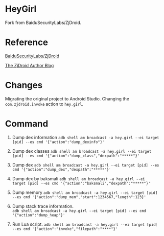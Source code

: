 # HeyGirl
Fork from BaiduSecurityLabs/ZjDroid.

# Reference
[BaiduSecurityLabs/ZjDroid](http://seclab.safe.baidu.com/opensec_detail_2.html)

[The ZjDroid Author Blog](http://blog.csdn.net/androidsecurity/article/details/38121585)

# Changes
Migrating the original project to Android Studio.
Changing the `com.zjdroid.invoke` action to `hey.girl`.

# Command

1. Dump dex information
`adb shell am broadcast -a hey.girl --ei target [pid] --es cmd '{"action":"dump_dexinfo"}'`
 
2. Dump dex classes
`adb shell am broadcast -a hey.girl --ei target [pid] --es cmd '{"action":"dump_class","dexpath":"*****"}'`
 
3. Dump dex
`adb shell am broadcast -a hey.girl --ei target [pid] --es cmd '{"action":"dump_dex","dexpath":"*****"}'`
 
4. Dump dex by baksmali
`adb shell am broadcast -a hey.girl --ei target [pid] --es cmd '{"action":"baksmali","dexpath":"*****"}'`
 
5. Dump memory
`adb shell am broadcast -a hey.girl --ei target [pid] --es cmd '{"action":"dump_mem","start":1234567,"length":123}'`
 
6. Dump stack trace information.                                                                                                                                                              
`adb shell am broadcast -a hey.girl --ei target [pid] --es cmd '{"action":"dump_heap"}'`
 
7. Run Lua script.
`adb shell am broadcast -a hey.girl --ei target [pid] --es cmd '{"action":"invoke","filepath":"****"}'`
